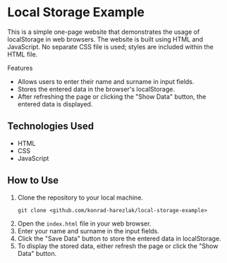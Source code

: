 <h1>Local Storage Example</h1>

   This is a simple one-page website that demonstrates the usage of localStorage in web browsers. The website is built using HTML and JavaScript. No separate CSS file is used; styles are included within the HTML file.

Features

<ul>
        <li>Allows users to enter their name and surname in input fields.</li>
        <li>Stores the entered data in the browser's localStorage.</li>
        <li>After refreshing the page or clicking the "Show Data" button, the entered data is displayed.</li>
    </ul>

<h2>Technologies Used</h2>

<ul>
        <li>HTML</li>
        <li>CSS</li>
        <li>JavaScript</li>
        
</ul>

<h2>How to Use</h2>

<ol>
<li>Clone the repository to your local machine.</li>
<pre><code>git clone &lt;github.com/konrad-harezlak/local-storage-example&gt;</code></pre>
        
<li>Open the <code>index.html</code> file in your web browser.</li>
        
<li>Enter your name and surname in the input fields.</li>
        
<li>Click the "Save Data" button to store the entered data in localStorage.</li>
        
<li>To display the stored data, either refresh the page or click the "Show Data" button.</li>
</ol>
